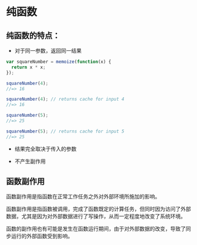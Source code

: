 # 纯函数

## 纯函数的特点：

- 对于同一参数，返回同一结果
```js
var squareNumber = memoize(function(x) {
  return x * x;
});

squareNumber(4);
//=> 16

squareNumber(4); // returns cache for input 4
//=> 16

squareNumber(5);
//=> 25

squareNumber(5); // returns cache for input 5
//=> 25
```

- 结果完全取决于传入的参数

- 不产生副作用

## 函数副作用

函数副作用是指函数在正常工作任务之外对外部环境所施加的影响。

函数副作用是指函数被调用，完成了函数既定的计算任务，但同时因为访问了外部数据，尤其是因为对外部数据进行了写操作，从而一定程度地改变了系统环境。

函数的副作用也有可能是发生在函数运行期间，由于对外部数据的改变，导致了同步运行的外部函数受到影响。